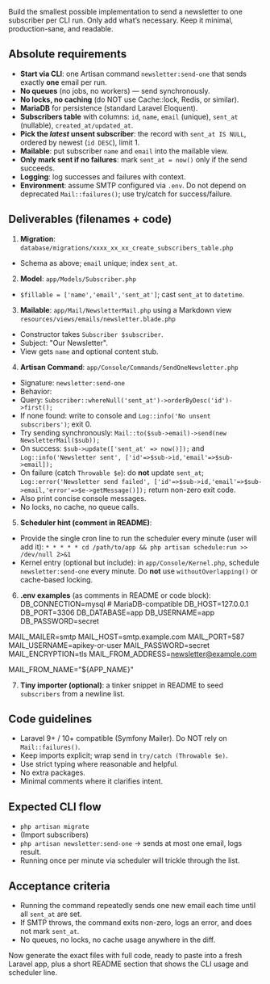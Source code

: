 Build the smallest possible implementation to send a newsletter to one subscriber per CLI run. Only add what’s necessary. Keep it minimal, production-sane, and readable.

## Absolute requirements
- **Start via CLI**: one Artisan command `newsletter:send-one` that sends exactly **one** email per run.
- **No queues** (no jobs, no workers) — send synchronously.
- **No locks, no caching** (do NOT use Cache::lock, Redis, or similar).
- **MariaDB** for persistence (standard Laravel Eloquent).
- **Subscribers table** with columns: `id`, `name`, `email` (unique), `sent_at` (nullable), `created_at/updated_at`.
- **Pick the *latest* unsent subscriber**: the record with `sent_at IS NULL`, ordered by newest (`id DESC`), limit 1.
- **Mailable**: put subscriber `name` and `email` into the mailable view.
- **Only mark sent if no failures**: mark `sent_at = now()` only if the send succeeds.
- **Logging**: log successes and failures with context.
- **Environment**: assume SMTP configured via `.env`. Do not depend on deprecated `Mail::failures()`; use try/catch for success/failure.

## Deliverables (filenames + code)
1) **Migration**: `database/migrations/xxxx_xx_xx_create_subscribers_table.php`
- Schema as above; `email` unique; index `sent_at`.
2) **Model**: `app/Models/Subscriber.php`
- `$fillable = ['name','email','sent_at']`; cast `sent_at` to `datetime`.
3) **Mailable**: `app/Mail/NewsletterMail.php` using a Markdown view `resources/views/emails/newsletter.blade.php`
- Constructor takes `Subscriber $subscriber`.
- Subject: "Our Newsletter".
- View gets `name` and optional content stub.
4) **Artisan Command**: `app/Console/Commands/SendOneNewsletter.php`
- Signature: `newsletter:send-one`
- Behavior:
- Query: `Subscriber::whereNull('sent_at')->orderByDesc('id')->first();`
- If none found: write to console and `Log::info('No unsent subscribers')`; exit 0.
- Try sending synchronously: `Mail::to($sub->email)->send(new NewsletterMail($sub));`
- On success: `$sub->update(['sent_at' => now()]);` and `Log::info('Newsletter sent', ['id'=>$sub->id,'email'=>$sub->email]);`
- On failure (catch `Throwable $e`): do **not** update `sent_at`; `Log::error('Newsletter send failed', ['id'=>$sub->id,'email'=>$sub->email,'error'=>$e->getMessage()]);` return non-zero exit code.
- Also print concise console messages.
- No locks, no cache, no queue calls.
5) **Scheduler hint (comment in README)**:
- Provide the single cron line to run the scheduler every minute (user will add it):
  `* * * * * cd /path/to/app && php artisan schedule:run >> /dev/null 2>&1`
- Kernel entry (optional but include): in `app/Console/Kernel.php`, schedule `newsletter:send-one` every minute. Do **not** use `withoutOverlapping()` or cache-based locking.
6) **.env examples** (as comments in README or code block):
DB_CONNECTION=mysql # MariaDB-compatible
   DB_HOST=127.0.0.1
   DB_PORT=3306
   DB_DATABASE=app
   DB_USERNAME=app
   DB_PASSWORD=secret

MAIL_MAILER=smtp
MAIL_HOST=smtp.example.com
MAIL_PORT=587
MAIL_USERNAME=apikey-or-user
MAIL_PASSWORD=secret
MAIL_ENCRYPTION=tls
MAIL_FROM_ADDRESS=newsletter@example.com

MAIL_FROM_NAME="${APP_NAME}"

7) **Tiny importer (optional)**: a tinker snippet in README to seed `subscribers` from a newline list.

## Code guidelines
- Laravel 9+ / 10+ compatible (Symfony Mailer). Do NOT rely on `Mail::failures()`.
- Keep imports explicit; wrap send in `try/catch (Throwable $e)`.
- Use strict typing where reasonable and helpful.
- No extra packages.
- Minimal comments where it clarifies intent.

## Expected CLI flow
- `php artisan migrate`
- (Import subscribers)
- `php artisan newsletter:send-one` → sends at most one email, logs result.
- Running once per minute via scheduler will trickle through the list.

## Acceptance criteria
- Running the command repeatedly sends one new email each time until all `sent_at` are set.
- If SMTP throws, the command exits non-zero, logs an error, and does not mark `sent_at`.
- No queues, no locks, no cache usage anywhere in the diff.

Now generate the exact files with full code, ready to paste into a fresh Laravel app, plus a short README section that shows the CLI usage and scheduler line.
